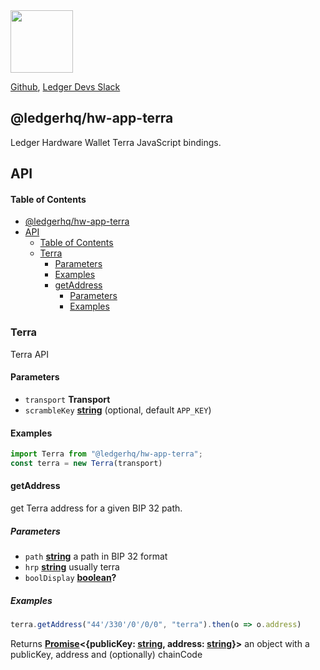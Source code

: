 <img src="https://user-images.githubusercontent.com/211411/34776833-6f1ef4da-f618-11e7-8b13-f0697901d6a8.png" height="100" />

[Github](https://github.com/LedgerHQ/ledgerjs/),
[Ledger Devs Slack](https://ledger-dev.slack.com/)

## @ledgerhq/hw-app-terra

Ledger Hardware Wallet Terra JavaScript bindings.

## API

<!-- Generated by documentation.js. Update this documentation by updating the source code. -->

#### Table of Contents

- [@ledgerhq/hw-app-terra](#ledgerhqhw-app-terra)
- [API](#api)
    - [Table of Contents](#table-of-contents)
  - [Terra](#terra)
    - [Parameters](#parameters)
    - [Examples](#examples)
    - [getAddress](#getaddress)
      - [Parameters](#parameters-1)
      - [Examples](#examples-1)

### Terra

Terra API

#### Parameters

*   `transport` **Transport** 
*   `scrambleKey` **[string](https://developer.mozilla.org/docs/Web/JavaScript/Reference/Global_Objects/String)**  (optional, default `APP_KEY`)

#### Examples

```javascript
import Terra from "@ledgerhq/hw-app-terra";
const terra = new Terra(transport)
```

#### getAddress

get Terra address for a given BIP 32 path.

##### Parameters

*   `path` **[string](https://developer.mozilla.org/docs/Web/JavaScript/Reference/Global_Objects/String)** a path in BIP 32 format
*   `hrp` **[string](https://developer.mozilla.org/docs/Web/JavaScript/Reference/Global_Objects/String)** usually terra
*   `boolDisplay` **[boolean](https://developer.mozilla.org/docs/Web/JavaScript/Reference/Global_Objects/Boolean)?** 

##### Examples

```javascript
terra.getAddress("44'/330'/0'/0/0", "terra").then(o => o.address)
```

Returns **[Promise](https://developer.mozilla.org/docs/Web/JavaScript/Reference/Global_Objects/Promise)<{publicKey: [string](https://developer.mozilla.org/docs/Web/JavaScript/Reference/Global_Objects/String), address: [string](https://developer.mozilla.org/docs/Web/JavaScript/Reference/Global_Objects/String)}>** an object with a publicKey, address and (optionally) chainCode
